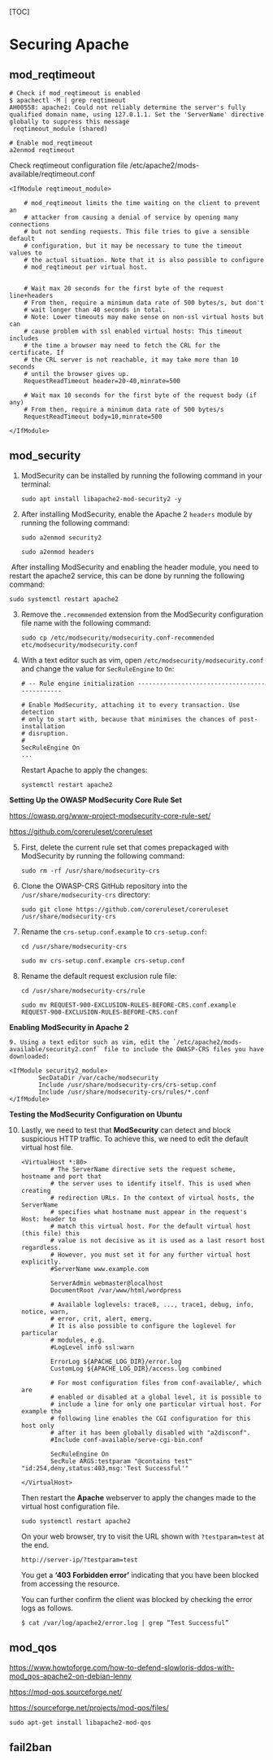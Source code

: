 [TOC]



# Securing Apache 

## mod_reqtimeout

```
# Check if mod_reqtimeout is enabled
$ apachectl -M | grep reqtimeout
AH00558: apache2: Could not reliably determine the server's fully qualified domain name, using 127.0.1.1. Set the 'ServerName' directive globally to suppress this message
 reqtimeout_module (shared)

# Enable mod_reqtimeout
a2enmod reqtimeout
```

Check reqtimeout configuration file
/etc/apache2/mods-available/reqtimeout.conf

```
<IfModule reqtimeout_module>

	# mod_reqtimeout limits the time waiting on the client to prevent an
	# attacker from causing a denial of service by opening many connections
	# but not sending requests. This file tries to give a sensible default
	# configuration, but it may be necessary to tune the timeout values to
	# the actual situation. Note that it is also possible to configure
	# mod_reqtimeout per virtual host.


	# Wait max 20 seconds for the first byte of the request line+headers
	# From then, require a minimum data rate of 500 bytes/s, but don't
	# wait longer than 40 seconds in total.
	# Note: Lower timeouts may make sense on non-ssl virtual hosts but can
	# cause problem with ssl enabled virtual hosts: This timeout includes
	# the time a browser may need to fetch the CRL for the certificate. If
	# the CRL server is not reachable, it may take more than 10 seconds
	# until the browser gives up.
	RequestReadTimeout header=20-40,minrate=500

	# Wait max 10 seconds for the first byte of the request body (if any)
	# From then, require a minimum data rate of 500 bytes/s
	RequestReadTimeout body=10,minrate=500

</IfModule>
```



## mod_security

1. ModSecurity can be installed by running the following command in your terminal:

   ```
   sudo apt install libapache2-mod-security2 -y
   ```

2. After installing ModSecurity, enable the Apache 2 `headers` module by running the following command:

   ```
   sudo a2enmod security2
   
   sudo a2enmod headers
   ```

​		After installing ModSecurity and enabling the header module, you need to restart the apache2 service, this can be done by running the following command:

```
sudo systemctl restart apache2
```

3. Remove the `.recommended` extension from the ModSecurity configuration file name with the following command:

   ```
   sudo cp /etc/modsecurity/modsecurity.conf-recommended etc/modsecurity/modsecurity.conf
   ```

4. With a text editor such as vim, open `/etc/modsecurity/modsecurity.conf` and change the value for `SecRuleEngine` to `On`:

   ```
   # -- Rule engine initialization ----------------------------------------------
   
   # Enable ModSecurity, attaching it to every transaction. Use detection
   # only to start with, because that minimises the chances of post-installation
   # disruption.
   #
   SecRuleEngine On
   ...
   ```

   Restart Apache to apply the changes:

   ```
   systemctl restart apache2
   ```

**Setting Up the OWASP ModSecurity Core Rule Set**

https://owasp.org/www-project-modsecurity-core-rule-set/

https://github.com/coreruleset/coreruleset

5. First, delete the current rule set that comes prepackaged with ModSecurity by running the following command:

   ```
   sudo rm -rf /usr/share/modsecurity-crs
   ```

6. Clone the OWASP-CRS GitHub repository into the `/usr/share/modsecurity-crs` directory:

   ```
   sudo git clone https://github.com/coreruleset/coreruleset /usr/share/modsecurity-crs
   ```

7. Rename the `crs-setup.conf.example` to `crs-setup.conf`:

   ```
   cd /usr/share/modsecurity-crs
   
   sudo mv crs-setup.conf.example crs-setup.conf
   ```

8. Rename the default request exclusion rule file:

   ```
   cd /usr/share/modsecurity-crs/rule
   
   sudo mv REQUEST-900-EXCLUSION-RULES-BEFORE-CRS.conf.example REQUEST-900-EXCLUSION-RULES-BEFORE-CRS.conf
   
   ```

**Enabling ModSecurity in Apache 2**

	9. Using a text editor such as vim, edit the `/etc/apache2/mods-available/security2.conf` file to include the OWASP-CRS files you have downloaded:

```
<IfModule security2_module>
        SecDataDir /var/cache/modsecurity
        Include /usr/share/modsecurity-crs/crs-setup.conf
        Include /usr/share/modsecurity-crs/rules/*.conf
</IfModule>
```



**Testing the ModSecurity Configuration on Ubuntu**

10. Lastly, we need to test that **ModSecurity** can detect and block suspicious HTTP traffic. To achieve this, we need to edit the default virtual host file.

    ```
    <VirtualHost *:80>
            # The ServerName directive sets the request scheme, hostname and port that
            # the server uses to identify itself. This is used when creating
            # redirection URLs. In the context of virtual hosts, the ServerName
            # specifies what hostname must appear in the request's Host: header to
            # match this virtual host. For the default virtual host (this file) this
            # value is not decisive as it is used as a last resort host regardless.
            # However, you must set it for any further virtual host explicitly.
            #ServerName www.example.com
    
            ServerAdmin webmaster@localhost
            DocumentRoot /var/www/html/wordpress
    
            # Available loglevels: trace8, ..., trace1, debug, info, notice, warn,
            # error, crit, alert, emerg.
            # It is also possible to configure the loglevel for particular
            # modules, e.g.
            #LogLevel info ssl:warn
    
            ErrorLog ${APACHE_LOG_DIR}/error.log
            CustomLog ${APACHE_LOG_DIR}/access.log combined
    
            # For most configuration files from conf-available/, which are
            # enabled or disabled at a global level, it is possible to
            # include a line for only one particular virtual host. For example the
            # following line enables the CGI configuration for this host only
            # after it has been globally disabled with "a2disconf".
            #Include conf-available/serve-cgi-bin.conf
    
            SecRuleEngine On
            SecRule ARGS:testparam "@contains test" "id:254,deny,status:403,msg:'Test Successful'"
    
    </VirtualHost>
    ```

    Then restart the **Apache** webserver to apply the changes made to the virtual host configuration file.

    ```
    sudo systemctl restart apache2
    ```

    On your web browser, try to visit the URL shown with `?testparam=test` at the end.

    ```
    http://server-ip/?testparam=test
    ```

    You get a **‘403 Forbidden error’** indicating that you have been blocked from accessing the resource.

    You can further confirm the client was blocked by checking the error logs as follows.

    ```
    $ cat /var/log/apache2/error.log | grep “Test Successful”
    ```

    

## mod_qos

https://www.howtoforge.com/how-to-defend-slowloris-ddos-with-mod_qos-apache2-on-debian-lenny

https://mod-qos.sourceforge.net/

https://sourceforge.net/projects/mod-qos/files/

    sudo apt-get install libapache2-mod-qos



## fail2ban



​		



